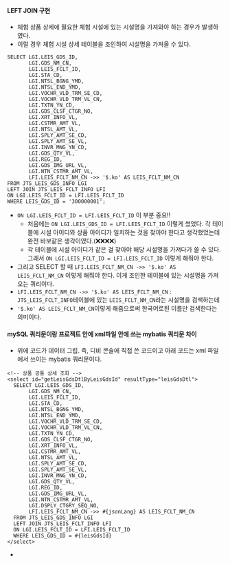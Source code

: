 #### LEFT JOIN 구현
+ 체험 상품 상세에 필요한 체험 시설에 있는 시설명을 가져와야 하는 경우가 발생하였다.
+ 이럴 경우 체험 시설 상세 테이블을 조인하여 시설명을 가져올 수 있다.
```node
SELECT LGI.LEIS_GDS_ID,
       LGI.GDS_NM_CN,
       LGI.LEIS_FCLT_ID,
       LGI.STA_CD,
       LGI.NTSL_BGNG_YMD,
       LGI.NTSL_END_YMD,
       LGI.VOCHR_VLD_TRM_SE_CD,
       LGI.VOCHR_VLD_TRM_VL_CN,
       LGI.TXTN_YN_CD,
       LGI.GDS_CLSF_CTGR_NO,
       LGI.XRT_INFO_VL,
       LGI.CSTMR_AMT_VL,
       LGI.NTSL_AMT_VL,
       LGI.SPLY_AMT_SE_CD,
       LGI.SPLY_AMT_SE_VL,
       LGI.INVR_MNG_YN_CD,
       LGI.GDS_QTY_VL,
       LGI.REG_ID,
       LGI.GDS_IMG_URL_VL,
       LGI.NTN_CSTMR_AMT_VL,
       LFI.LEIS_FCLT_NM_CN ->> '$.ko' AS LEIS_FCLT_NM_CN
FROM JTS_LEIS_GDS_INFO LGI
LEFT JOIN JTS_LEIS_FCLT_INFO LFI
ON LGI.LEIS_FCLT_ID = LFI.LEIS_FCLT_ID
WHERE LEIS_GDS_ID = '300000001';
```
+ `ON LGI.LEIS_FCLT_ID = LFI.LEIS_FCLT_ID` 이 부분 중요‼️
  + 처음에는 `ON LGI.LEIS_GDS_ID = LFI.LEIS_FCLT_ID` 이렇게 썼었다. 각 테이블에 시설 아이디와 상품 아이디가 일치하는 것을 찾아야 한다고 생각했었는데 완전 바보같은 생각이였다.(❌❌❌❌)
  + 각 테이블에 시설 아이디가 같은 걸 찾아야 해당 시설명을 가져다가 쓸 수 있다. 그래서 `ON LGI.LEIS_FCLT_ID = LFI.LEIS_FCLT_ID` 이렇게 해줘야 한다.
+ 그리고 SELECT 할 때 `LFI.LEIS_FCLT_NM_CN ->> '$.ko' AS LEIS_FCLT_NM_CN` 이렇게 해줘야 한다. 이게 조인한 테이블에 있는 시설명을 가져오는 쿼리이다.
+ `LFI.LEIS_FCLT_NM_CN ->> '$.ko' AS LEIS_FCLT_NM_CN` : `JTS_LEIS_FCLT_INFO`테이블에 있는 `LEIS_FCLT_NM_CN`라는 시설명을 검색하는데 
+ `'$.ko' AS LEIS_FCLT_NM_CN`이렇게 해줌으로써 한국어로된 이름만 검색한다는 의미이다.

#### mySQL 쿼리문이랑 프로젝트 안에 xml파일 안에 쓰는 mybatis 쿼리문 차이
+ 위에 코드가 데이터 그립. 즉, 디비 콘솔에 직접 쓴 코드이고 아래 코드는 xml 파일에서 쓰이는 mybatis 쿼리문이다.
```node
<!-- 상품 공통 상세 조회 -->
<select id="getLeisGdsDtlByLeisGdsId" resultType="leisGdsDtl">
  SELECT LGI.LEIS_GDS_ID,
       LGI.GDS_NM_CN,
       LGI.LEIS_FCLT_ID,
       LGI.STA_CD,
       LGI.NTSL_BGNG_YMD,
       LGI.NTSL_END_YMD,
       LGI.VOCHR_VLD_TRM_SE_CD,
       LGI.VOCHR_VLD_TRM_VL_CN,
       LGI.TXTN_YN_CD,
       LGI.GDS_CLSF_CTGR_NO,
       LGI.XRT_INFO_VL,
       LGI.CSTMR_AMT_VL,
       LGI.NTSL_AMT_VL,
       LGI.SPLY_AMT_SE_CD,
       LGI.SPLY_AMT_SE_VL,
       LGI.INVR_MNG_YN_CD,
       LGI.GDS_QTY_VL,
       LGI.REG_ID,
       LGI.GDS_IMG_URL_VL,
       LGI.NTN_CSTMR_AMT_VL,
       LGI.DSPLY_CTGRY_SEQ_NO,
       LFI.LEIS_FCLT_NM_CN ->> #{jsonLang} AS LEIS_FCLT_NM_CN
  FROM JTS_LEIS_GDS_INFO LGI
  LEFT JOIN JTS_LEIS_FCLT_INFO LFI
  ON LGI.LEIS_FCLT_ID = LFI.LEIS_FCLT_ID
  WHERE LEIS_GDS_ID = #{leisGdsId}
</select>
```
+ 

  
